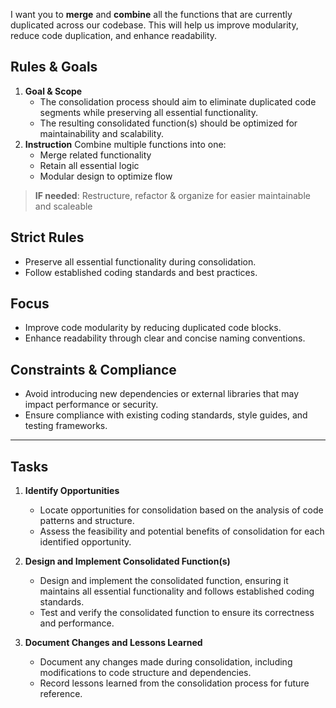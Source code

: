 
I want you to **merge** and **combine** all the functions that are currently duplicated across our codebase. This will help us improve modularity, reduce code duplication, and enhance readability.

## Rules & Goals
1. **Goal & Scope**
   - The consolidation process should aim to eliminate duplicated code segments while preserving all essential functionality.
   - The resulting consolidated function(s) should be optimized for maintainability and scalability.
2. **Instruction**
   Combine multiple functions into one:
   - Merge related functionality
   - Retain all essential logic
   - Modular design to optimize flow

> **IF needed**: Restructure, refactor & organize for easier maintainable and scaleable

## Strict Rules 
- Preserve all essential functionality during consolidation.
- Follow established coding standards and best practices.

## Focus 
- Improve code modularity by reducing duplicated code blocks.
- Enhance readability through clear and concise naming conventions.

## Constraints & Compliance 
- Avoid introducing new dependencies or external libraries that may impact performance or security.
- Ensure compliance with existing coding standards, style guides, and testing frameworks.

---

## Tasks
1. **Identify Opportunities**
   - Locate opportunities for consolidation based on the analysis of code patterns and structure.
   - Assess the feasibility and potential benefits of consolidation for each identified opportunity.

2. **Design and Implement Consolidated Function(s)**
   - Design and implement the consolidated function, ensuring it maintains all essential functionality and follows established coding standards.
   - Test and verify the consolidated function to ensure its correctness and performance.

3. **Document Changes and Lessons Learned**
   - Document any changes made during consolidation, including modifications to code structure and dependencies.
   - Record lessons learned from the consolidation process for future reference.
